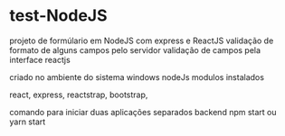 # test-NodeJS
projeto de formúlario em  NodeJS com express e ReactJS
validação de formato de alguns campos pelo servidor
validação de campos pela interface reactjs

criado no ambiente do sistema windows
nodeJs 
modulos instalados 

react,
express,
reactstrap,
bootstrap,

comando para iniciar duas aplicações separados
backend
npm start
ou 
yarn start
